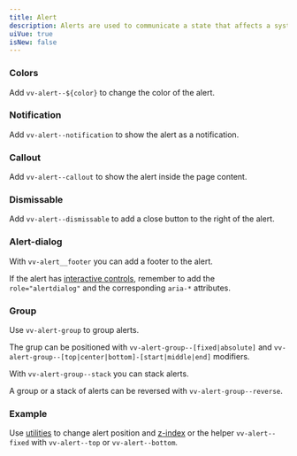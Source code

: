 ```yaml
---
title: Alert
description: Alerts are used to communicate a state that affects a system, feature or page.
uiVue: true
isNew: false
---
```


### Colors

Add `vv-alert--${color}` to change the color of the alert.

<code-editor resource-folder="alert" resource-name="colors" class="mb-lg"></code-editor>

### Notification
Add `vv-alert--notification` to show the alert as a notification.

<code-editor resource-folder="alert" resource-name="notification" class="mb-lg"></code-editor>

### Callout
Add `vv-alert--callout` to show the alert inside the page content.

<code-editor resource-folder="alert" resource-name="callout" class="mb-lg"></code-editor>

### Dismissable
Add `vv-alert--dismissable` to add a close button to the right of the alert.

<code-editor resource-folder="alert" resource-name="dismissable" class="mb-lg"></code-editor>

### Alert-dialog
With `vv-alert__footer` you can add a footer to the alert.

<div class="vv-alert vv-alert--callout vv-alert--warning">
  <div class="vv-alert__content">
    If the alert has <a href="https://developer.mozilla.org/en-US/docs/Web/Accessibility/ARIA/Roles/alertdialog_role" target="_blank" rel="noopener noreferrer">interactive controls</a>, remember to add the <code>role="alertdialog"</code> and the corresponding <code>aria-*</code> attributes.
  </div>
</div>

<code-editor resource-folder="alert" resource-name="alert-dialog" class="mb-lg"></code-editor>

### Group
Use `vv-alert-group` to group alerts. 

The grup can be positioned with `vv-alert-group--[fixed|absolute]` and `vv-alert-group--[top|center|bottom]-[start|middle|end]` modifiers.

<code-editor resource-folder="alert" resource-name="group" class="mb-lg"></code-editor>

With `vv-alert-group--stack` you can stack alerts.

<code-editor resource-folder="alert" resource-name="group-stack" class="mb-lg"></code-editor>

A group or a stack of alerts can be reversed with `vv-alert-group--reverse`.

<code-editor resource-folder="alert" resource-name="group-stack-reverse" class="mb-lg"></code-editor>

### Example
Use [utilities](/style/utilities/layout/top-right-bottom-left) to change alert position and [z-index](/style/utilities/layout/z-index) or the helper `vv-alert--fixed` with `vv-alert--top` or `vv-alert--bottom`.

<code-editor resource-folder="alert" resource-name="example"></code-editor>

